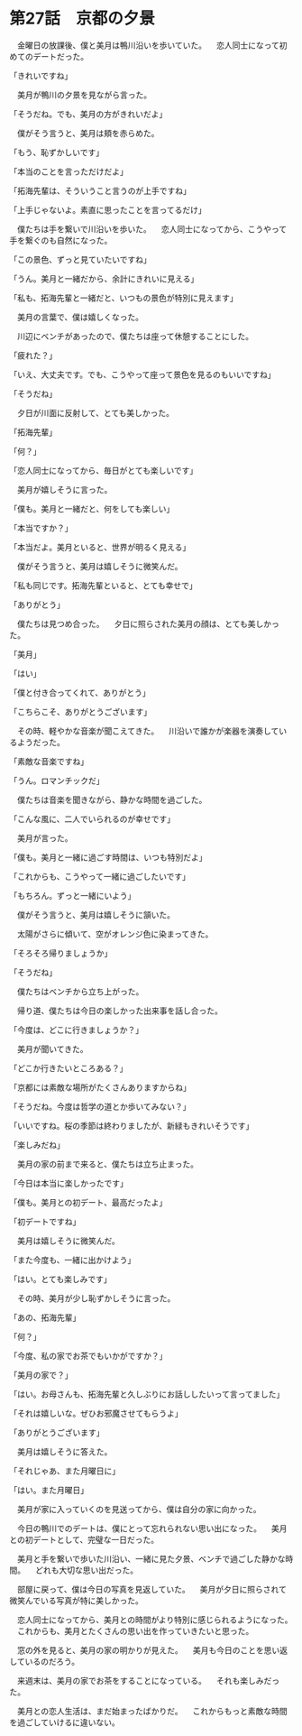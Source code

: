 # 第27話　京都の夕景

　金曜日の放課後、僕と美月は鴨川沿いを歩いていた。
　恋人同士になって初めてのデートだった。

「きれいですね」

　美月が鴨川の夕景を見ながら言った。

「そうだね。でも、美月の方がきれいだよ」

　僕がそう言うと、美月は頬を赤らめた。

「もう、恥ずかしいです」

「本当のことを言っただけだよ」

「拓海先輩は、そういうこと言うのが上手ですね」

「上手じゃないよ。素直に思ったことを言ってるだけ」

　僕たちは手を繋いで川沿いを歩いた。
　恋人同士になってから、こうやって手を繋ぐのも自然になった。

「この景色、ずっと見ていたいですね」

「うん。美月と一緒だから、余計にきれいに見える」

「私も、拓海先輩と一緒だと、いつもの景色が特別に見えます」

　美月の言葉で、僕は嬉しくなった。

　川辺にベンチがあったので、僕たちは座って休憩することにした。

「疲れた？」

「いえ、大丈夫です。でも、こうやって座って景色を見るのもいいですね」

「そうだね」

　夕日が川面に反射して、とても美しかった。

「拓海先輩」

「何？」

「恋人同士になってから、毎日がとても楽しいです」

　美月が嬉しそうに言った。

「僕も。美月と一緒だと、何をしても楽しい」

「本当ですか？」

「本当だよ。美月といると、世界が明るく見える」

　僕がそう言うと、美月は嬉しそうに微笑んだ。

「私も同じです。拓海先輩といると、とても幸せで」

「ありがとう」

　僕たちは見つめ合った。
　夕日に照らされた美月の顔は、とても美しかった。

「美月」

「はい」

「僕と付き合ってくれて、ありがとう」

「こちらこそ、ありがとうございます」

　その時、軽やかな音楽が聞こえてきた。
　川沿いで誰かが楽器を演奏しているようだった。

「素敵な音楽ですね」

「うん。ロマンチックだ」

　僕たちは音楽を聞きながら、静かな時間を過ごした。

「こんな風に、二人でいられるのが幸せです」

　美月が言った。

「僕も。美月と一緒に過ごす時間は、いつも特別だよ」

「これからも、こうやって一緒に過ごしたいです」

「もちろん。ずっと一緒にいよう」

　僕がそう言うと、美月は嬉しそうに頷いた。

　太陽がさらに傾いて、空がオレンジ色に染まってきた。

「そろそろ帰りましょうか」

「そうだね」

　僕たちはベンチから立ち上がった。

　帰り道、僕たちは今日の楽しかった出来事を話し合った。

「今度は、どこに行きましょうか？」

　美月が聞いてきた。

「どこか行きたいところある？」

「京都には素敵な場所がたくさんありますからね」

「そうだね。今度は哲学の道とか歩いてみない？」

「いいですね。桜の季節は終わりましたが、新緑もきれいそうです」

「楽しみだね」

　美月の家の前まで来ると、僕たちは立ち止まった。

「今日は本当に楽しかったです」

「僕も。美月との初デート、最高だったよ」

「初デートですね」

　美月は嬉しそうに微笑んだ。

「また今度も、一緒に出かけよう」

「はい。とても楽しみです」

　その時、美月が少し恥ずかしそうに言った。

「あの、拓海先輩」

「何？」

「今度、私の家でお茶でもいかがですか？」

「美月の家で？」

「はい。お母さんも、拓海先輩と久しぶりにお話ししたいって言ってました」

「それは嬉しいな。ぜひお邪魔させてもらうよ」

「ありがとうございます」

　美月は嬉しそうに答えた。

「それじゃあ、また月曜日に」

「はい。また月曜日」

　美月が家に入っていくのを見送ってから、僕は自分の家に向かった。

　今日の鴨川でのデートは、僕にとって忘れられない思い出になった。
　美月との初デートとして、完璧な一日だった。

　美月と手を繋いで歩いた川沿い、一緒に見た夕景、ベンチで過ごした静かな時間。
　どれも大切な思い出だった。

　部屋に戻って、僕は今日の写真を見返していた。
　美月が夕日に照らされて微笑んでいる写真が特に美しかった。

　恋人同士になってから、美月との時間がより特別に感じられるようになった。
　これからも、美月とたくさんの思い出を作っていきたいと思った。

　窓の外を見ると、美月の家の明かりが見えた。
　美月も今日のことを思い返しているのだろう。

　来週末は、美月の家でお茶をすることになっている。
　それも楽しみだった。

　美月との恋人生活は、まだ始まったばかりだ。
　これからもっと素敵な時間を過ごしていけるに違いない。